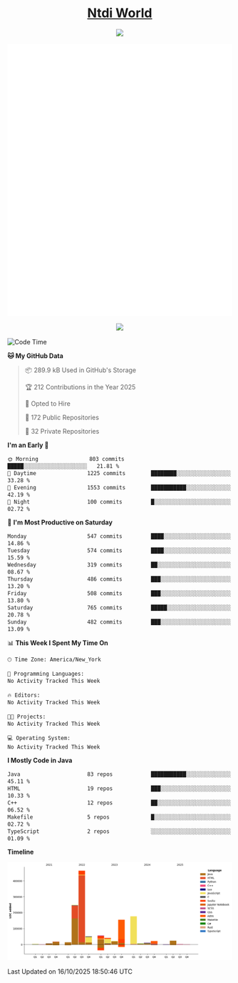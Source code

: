 <h1 align="center"><a href="https://www.ntdi.world">Ntdi World</a></h1>
<p align="center">
  <a href="https://github.com/n-tdi"><img src="https://readme-typing-svg.herokuapp.com?lines=FullStack+Developer;Web+Developer;Open-Source+Enthusiast;Java+Developer;Spigot-API%20Developer;&center=true&width=500&height=50"></a>
</p>

<div align="center">
  <img src="/github-metrics.svg"></img>
  
  <img src="https://komarev.com/ghpvc/?username=n-tdi&color=green"></img>
</div>

<!-- May use later.. idk -->
<!-- <a href="http://www.github.com/n-tdi"><img src="https://github-readme-stats.vercel.app/api?username=n-tdi&show_icons=true&hide=&count_private=true&title_color=0891b2&text_color=ffffff&icon_color=0891b2&bg_color=1c1917&hide_border=true&show_icons=true" alt="n-tdi's GitHub stats" /></a> -->

<!--START_SECTION:waka-->
![Code Time](http://img.shields.io/badge/Code%20Time-324%20hrs%2046%20mins-blue)

**🐱 My GitHub Data** 

> 📦 289.9 kB Used in GitHub's Storage 
 > 
> 🏆 212 Contributions in the Year 2025
 > 
> 💼 Opted to Hire
 > 
> 📜 172 Public Repositories 
 > 
> 🔑 32 Private Repositories 
 > 
**I'm an Early 🐤** 

```text
🌞 Morning                803 commits         █████░░░░░░░░░░░░░░░░░░░░   21.81 % 
🌆 Daytime                1225 commits        ████████░░░░░░░░░░░░░░░░░   33.28 % 
🌃 Evening                1553 commits        ███████████░░░░░░░░░░░░░░   42.19 % 
🌙 Night                  100 commits         █░░░░░░░░░░░░░░░░░░░░░░░░   02.72 % 
```
📅 **I'm Most Productive on Saturday** 

```text
Monday                   547 commits         ████░░░░░░░░░░░░░░░░░░░░░   14.86 % 
Tuesday                  574 commits         ████░░░░░░░░░░░░░░░░░░░░░   15.59 % 
Wednesday                319 commits         ██░░░░░░░░░░░░░░░░░░░░░░░   08.67 % 
Thursday                 486 commits         ███░░░░░░░░░░░░░░░░░░░░░░   13.20 % 
Friday                   508 commits         ███░░░░░░░░░░░░░░░░░░░░░░   13.80 % 
Saturday                 765 commits         █████░░░░░░░░░░░░░░░░░░░░   20.78 % 
Sunday                   482 commits         ███░░░░░░░░░░░░░░░░░░░░░░   13.09 % 
```


📊 **This Week I Spent My Time On** 

```text
🕑︎ Time Zone: America/New_York

💬 Programming Languages: 
No Activity Tracked This Week

🔥 Editors: 
No Activity Tracked This Week

🐱‍💻 Projects: 
No Activity Tracked This Week

💻 Operating System: 
No Activity Tracked This Week
```

**I Mostly Code in Java** 

```text
Java                     83 repos            ███████████░░░░░░░░░░░░░░   45.11 % 
HTML                     19 repos            ███░░░░░░░░░░░░░░░░░░░░░░   10.33 % 
C++                      12 repos            ██░░░░░░░░░░░░░░░░░░░░░░░   06.52 % 
Makefile                 5 repos             █░░░░░░░░░░░░░░░░░░░░░░░░   02.72 % 
TypeScript               2 repos             ░░░░░░░░░░░░░░░░░░░░░░░░░   01.09 % 
```



**Timeline**

![Lines of Code chart](https://raw.githubusercontent.com/n-tdi/n-tdi/main/assets/bar_graph.png)


 Last Updated on 16/10/2025 18:50:46 UTC
<!--END_SECTION:waka-->
